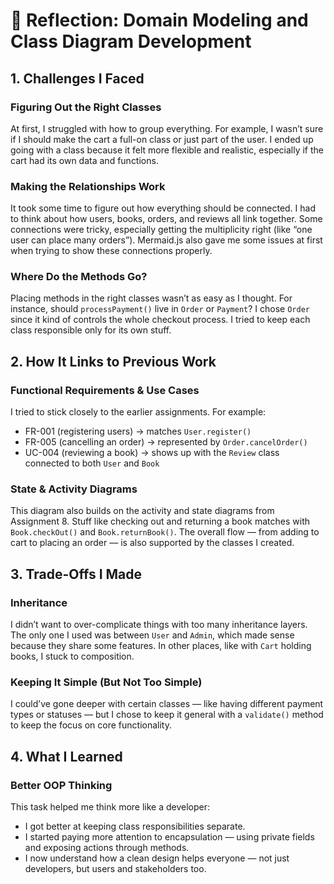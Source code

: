 # 📘 Reflection: Domain Modeling and Class Diagram Development

## 1. Challenges I Faced

### Figuring Out the Right Classes
At first, I struggled with how to group everything. For example, I wasn’t sure if I should make the cart a full-on class or just part of the user. I ended up going with a class because it felt more flexible and realistic, especially if the cart had its own data and functions.

### Making the Relationships Work
It took some time to figure out how everything should be connected. I had to think about how users, books, orders, and reviews all link together. Some connections were tricky, especially getting the multiplicity right (like “one user can place many orders”). Mermaid.js also gave me some issues at first when trying to show these connections properly.

### Where Do the Methods Go?
Placing methods in the right classes wasn’t as easy as I thought. For instance, should `processPayment()` live in `Order` or `Payment`? I chose `Order` since it kind of controls the whole checkout process. I tried to keep each class responsible only for its own stuff.

## 2. How It Links to Previous Work

### Functional Requirements & Use Cases
I tried to stick closely to the earlier assignments. For example:
- FR-001 (registering users) → matches `User.register()`
- FR-005 (cancelling an order) → represented by `Order.cancelOrder()`
- UC-004 (reviewing a book) → shows up with the `Review` class connected to both `User` and `Book`

### State & Activity Diagrams
This diagram also builds on the activity and state diagrams from Assignment 8. Stuff like checking out and returning a book matches with `Book.checkOut()` and `Book.returnBook()`. The overall flow — from adding to cart to placing an order — is also supported by the classes I created.

## 3. Trade-Offs I Made

### Inheritance
I didn’t want to over-complicate things with too many inheritance layers. The only one I used was between `User` and `Admin`, which made sense because they share some features. In other places, like with `Cart` holding books, I stuck to composition.

### Keeping It Simple (But Not Too Simple)
I could’ve gone deeper with certain classes — like having different payment types or statuses — but I chose to keep it general with a `validate()` method to keep the focus on core functionality.

## 4. What I Learned

### Better OOP Thinking
This task helped me think more like a developer:
- I got better at keeping class responsibilities separate.
- I started paying more attention to encapsulation — using private fields and exposing actions through methods.
- I now understand how a clean design helps everyone — not just developers, but users and stakeholders too.


